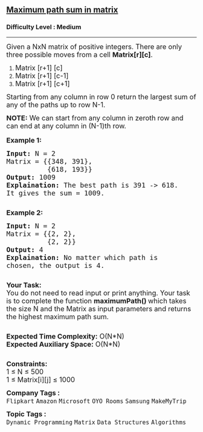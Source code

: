 <h2><a href="https://practice.geeksforgeeks.org/problems/path-in-matrix3805/1?page=2&difficulty[]=1&status[]=unsolved&company[]=Microsoft&sortBy=submissions">Maximum path sum in matrix</a></h2><h3>Difficulty Level : Medium</h3><hr><div class="problems_problem_content__Xm_eO"><p><span style="font-size:18px">Given a NxN&nbsp;matrix&nbsp;of positive integers.&nbsp;There are only three possible moves from a cell <strong>Matrix[r][c]</strong>.</span></p>

<ol>
	<li><span style="font-size:18px">Matrix [r+1] [c]</span></li>
	<li><span style="font-size:18px">Matrix [r+1] [c-1]</span></li>
	<li><span style="font-size:18px">Matrix [r+1] [c+1]</span></li>
</ol>

<p><span style="font-size:18px">Starting from any column in row 0 return the largest sum of any of the paths up to row N-1.</span></p>

<p><span style="font-size:18px"><strong>NOTE:</strong> We can start from any column in zeroth row and can end at any column in (N-1)th row.</span><br>
<br>
<strong><span style="font-size:18px">Example 1:</span></strong></p>

<pre><span style="font-size:18px"><strong>Input:</strong> N = 2
Matrix = {{348, 391},
          {618, 193}}
<strong>Output:</strong> 1009
<strong>Explaination:</strong> The best path is 391 -&gt; 618. 
It gives the sum = 1009.</span></pre>

<p><br>
<strong><span style="font-size:18px">Example 2:</span></strong></p>

<pre><span style="font-size:18px"><strong>Input:</strong> N = 2
Matrix = {{2, 2},
          {2, 2}}
<strong>Output:</strong> 4
<strong>Explaination:</strong> No matter which path is 
chosen, the output is 4.</span></pre>

<p><br>
<span style="font-size:18px"><strong>Your Task:</strong><br>
You do not need to read input or print anything. Your task is to complete the function <strong>maximumPath() </strong>which takes the size N and the Matrix as input parameters and returns the highest maximum path sum.</span></p>

<p><br>
<span style="font-size:18px"><strong>Expected Time Complexity:</strong> O(N*N)<br>
<strong>Expected Auxiliary Space:</strong> O(N*N)</span></p>

<p><br>
<span style="font-size:18px"><strong>Constraints:</strong><br>
1 ≤ N ≤ 500<br>
1 ≤ Matrix[i][j] ≤ 1000</span></p>
</div><p><span style=font-size:18px><strong>Company Tags : </strong><br><code>Flipkart</code>&nbsp;<code>Amazon</code>&nbsp;<code>Microsoft</code>&nbsp;<code>OYO Rooms</code>&nbsp;<code>Samsung</code>&nbsp;<code>MakeMyTrip</code>&nbsp;<br><p><span style=font-size:18px><strong>Topic Tags : </strong><br><code>Dynamic Programming</code>&nbsp;<code>Matrix</code>&nbsp;<code>Data Structures</code>&nbsp;<code>Algorithms</code>&nbsp;